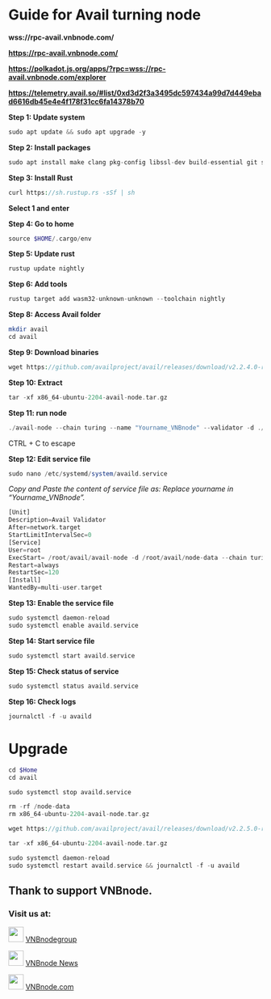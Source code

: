 # Guide for Avail turning node 

**wss://rpc-avail.vnbnode.com/**

**https://rpc-avail.vnbnode.com/**

**https://polkadot.js.org/apps/?rpc=wss://rpc-avail.vnbnode.com/explorer**

**https://telemetry.avail.so/#list/0xd3d2f3a3495dc597434a99d7d449ebad6616db45e4e4f178f31cc6fa14378b70**

**Step 1: Update system**
```php
sudo apt update && sudo apt upgrade -y
```

**Step 2: Install packages**
```php
sudo apt install make clang pkg-config libssl-dev build-essential git screen protobuf-compiler -y
```

**Step 3: Install Rust**
```php
curl https://sh.rustup.rs -sSf | sh
```

**Select 1 and enter**

**Step 4: Go to home**
```php
source $HOME/.cargo/env
```

**Step 5: Update rust**
```php
rustup update nightly
```

**Step 6: Add tools**
```php
rustup target add wasm32-unknown-unknown --toolchain nightly
```
**Step 8: Access Avail folder**
```php
mkdir avail
cd avail
```
**Step 9: Download binaries**
```php
wget https://github.com/availproject/avail/releases/download/v2.2.4.0-rc1/x86_64-ubuntu-2204-avail-node.tar.gz
```
**Step 10: Extract**
```php
tar -xf x86_64-ubuntu-2204-avail-node.tar.gz
```
**Step 11: run node**
```php
./avail-node --chain turing --name "Yourname_VNBnode" --validator -d ./node-data
```
CTRL + C to escape

**Step 12: Edit service file**
```php
sudo nano /etc/systemd/system/availd.service
```
*Copy and Paste the content of service file as:*
*Replace yourname in “Yourname_VNBnode”.*
```php
[Unit]
Description=Avail Validator
After=network.target
StartLimitIntervalSec=0
[Service]
User=root
ExecStart= /root/avail/avail-node -d /root/avail/node-data --chain turing --validator --name "✅Your-Name|VNBnode✅"
Restart=always
RestartSec=120
[Install]
WantedBy=multi-user.target
```
**Step 13: Enable the service file**
```php
sudo systemctl daemon-reload
sudo systemctl enable availd.service
```

**Step 14: Start service file**
```php
sudo systemctl start availd.service
```

**Step 15: Check status of service**
```php
sudo systemctl status availd.service
```
**Step 16: Check logs**
```php
journalctl -f -u availd
```
# Upgrade
```php
cd $Home
cd avail
```
```
sudo systemctl stop availd.service
```
```php
rm -rf /node-data
rm x86_64-ubuntu-2204-avail-node.tar.gz
```
```php
wget https://github.com/availproject/avail/releases/download/v2.2.5.0-rc1/x86_64-ubuntu-2204-avail-node.tar.gz
```
```php
tar -xf x86_64-ubuntu-2204-avail-node.tar.gz
```
```php
sudo systemctl daemon-reload
sudo systemctl restart availd.service && journalctl -f -u availd
```

## Thank to support VNBnode.
### Visit us at:

<img src="https://user-images.githubusercontent.com/50621007/183283867-56b4d69f-bc6e-4939-b00a-72aa019d1aea.png" width="30"/> <a href="https://t.me/VNBnodegroup" target="_blank">VNBnodegroup</a>

<img src="https://user-images.githubusercontent.com/50621007/183283867-56b4d69f-bc6e-4939-b00a-72aa019d1aea.png" width="30"/> <a href="https://t.me/Vnbnode" target="_blank">VNBnode News</a>

<img src="https://github.com/vnbnode/binaries/blob/main/Logo/VNBnode.jpg" width="30"/> <a href="https://VNBnode.com" target="_blank">VNBnode.com</a>
